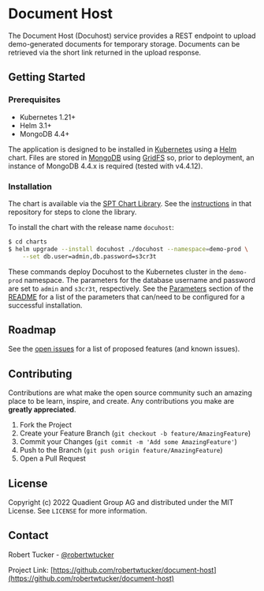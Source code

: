 # Document Host

The Document Host (Docuhost) service provides a REST endpoint to upload demo-generated documents for temporary storage. Documents can be retrieved via the short link returned in the upload response.

## Getting Started

### Prerequisites

* Kubernetes 1.21+
* Helm 3.1+
* MongoDB 4.4+

The application is designed to be installed in [Kubernetes](https://kubernetes.io) using a [Helm](https://helm.sh) chart. Files are stored in [MongoDB](https://www.mongodb.com) using [GridFS](https://docs.mongodb.com/v4.4/core/gridfs) so, prior to deployment, an instance of MongoDB 4.4.x is required (tested with v4.4.12).

### Installation

The chart is available via the [SPT Chart Library](https://github.com/robertwtucker/spt-charts). See the [instructions](https://github.com/robertwtucker/spt-charts#getting-started) in that repository for steps to clone the library.

To install the chart with the release name `docuhost`:

``` bash
$ cd charts
$ helm upgrade --install docuhost ./docuhost --namespace=demo-prod \
    --set db.user=admin,db.password=s3cr3t
```

These commands deploy Docuhost to the Kubernetes cluster in the `demo-prod` namespace. The parameters for the database username and password are set to `admin` and `s3cr3t`, respectively. See the [Parameters](https://github.com/robertwtucker/spt-charts/tree/master/docuhost#parameters) section of the [README](https://github.com/robertwtucker/spt-charts/tree/master/docuhost) for a list of the parameters that can/need to be configured for a successful installation.

## Roadmap

See the [open issues](https://github.com/robertwtucker/document-host/issues) for a list of proposed features (and known issues).

## Contributing

Contributions are what make the open source community such an amazing place to be learn, inspire, and create. Any contributions you make are **greatly appreciated**.

1. Fork the Project
2. Create your Feature Branch (`git checkout -b feature/AmazingFeature`)
3. Commit your Changes (`git commit -m 'Add some AmazingFeature'`)
4. Push to the Branch (`git push origin feature/AmazingFeature`)
5. Open a Pull Request

## License

Copyright (c) 2022 Quadient Group AG and distributed under the MIT License. See `LICENSE` for more information.

## Contact

Robert Tucker - [@robertwtucker](https://twitter.com/robertwtucker)

Project Link: [https://github.com/robertwtucker/document-host](https://github.com/robertwtucker/document-host)
